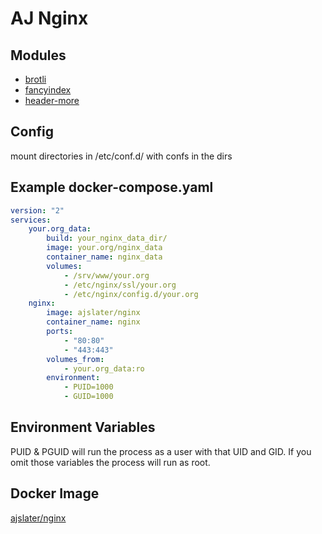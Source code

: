 # AJ Nginx

## Modules

-   [brotli](https://github.com/google/ngx_brotli)
-   [fancyindex](https://www.nginx.com/resources/wiki/modules/fancy_index/)
-   [header-more](https://github.com/openresty/headers-more-nginx-module#readme)

## Config

mount directories in /etc/conf.d/ with confs in the dirs

## Example docker-compose.yaml

```yaml
version: "2"
services:
    your.org_data:
        build: your_nginx_data_dir/
        image: your.org/nginx_data
        container_name: nginx_data
        volumes:
            - /srv/www/your.org
            - /etc/nginx/ssl/your.org
            - /etc/nginx/config.d/your.org
    nginx:
        image: ajslater/nginx
        container_name: nginx
        ports:
            - "80:80"
            - "443:443"
        volumes_from:
            - your.org_data:ro
        environment:
            - PUID=1000
            - GUID=1000
```

## Environment Variables

PUID & PGUID will run the process as a user with that UID and GID. If you omit those variables the process will run as root.

## Docker Image

[ajslater/nginx](https://hub.docker.com/r/ajslater/nginx)
